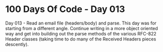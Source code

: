 # 100 Days Of Code - Day 013

Day 013 -  Read an email file (headers/body) and parse.
    This day was for starting from a different angle.  Continue writing in a more object oriented way and get into building out the parse methods of the various RFC-822 Header classes (taking time to do many of the Received Headers pieces descently).
